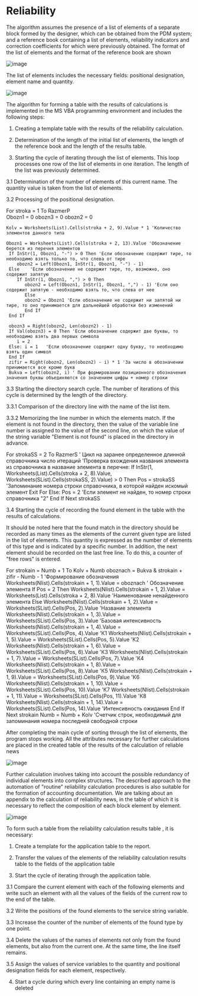 # Reliability

  The algorithm assumes the presence of a list of elements of a separate block formed by the designer, which can be obtained from the PDM system; and a reference book containing a list of elements, reliability indicators and correction coefficients for which were previously obtained. The format of the list of elements and the format of the reference book are shown
  
  ![image](https://user-images.githubusercontent.com/111389991/226730845-b57832e5-8acb-4075-a40d-70bcb7c40baf.png)
  
The list of elements includes the necessary fields: positional designation, element name and quantity.

![image](https://user-images.githubusercontent.com/111389991/226731323-bb2b45b9-cd14-4ad7-8eb9-8fc3a88ccfdb.png)

The algorithm for forming a table with the results of calculations is implemented in the MS VBA programming environment and includes the following steps:

1. Creating a template table with the results of the reliability calculation.
 
2. Determination of the length of the initial list of elements, the length of the reference book and the length of the results table.

3. Starting the cycle of iterating through the list of elements. This loop processes one row of the list of elements in one iteration. The length of the list was previously determined.

3.1 Determination of the number of elements of this current name. The quantity value is taken from the list of elements.

3.2 Processing of the positional designation.


 For stroka = 1 To RazmerP  
    Obozn1 = 0
    obozn3 = 0
    obozn2 = 0
    
    Kolv = Worksheets(List).Cells(stroka + 2, 9).Value * 1 'Количество элементов данного типа
   
    Obozn1 = Worksheets(List).Cells(stroka + 2, 13).Value 'Обозначение берется из перечня элементов
     If InStr(1, Obozn1, "-") > 0 Then 'Если обозначение содержит тире, то необходимо взять только то, что слева от тире
        obozn2 = Left(Obozn1, InStr(1, Obozn1, "-") - 1)
     Else    'Если обозначение не содержит тире, то, возможно, оно содержит запятую
        If InStr(1, Obozn1, ",") > 0 Then
           obozn2 = Left(Obozn1, InStr(1, Obozn1, ",") - 1) 'Если оно содержит запятую - необходимо взять то, что слева от нее
           Else
           obozn2 = Obozn1 'Если обозначение не содержит ни запятой ни тире, то оно принимается для дальнейшей обработки без изменений
           End If
     End If

     obozn3 = Right(obozn2, Len(obozn2) - 1)
     If Val(obozn3) = 0 Then 'Если обозначение содержит две буквы, то необходимо взять два первых символа
        i = 2
     Else: i = 1   'Если обозначение содержит одну букву, то необходимо взять один символ
     End If
     zifir = Right(obozn2, Len(obozn2) - i) * 1 'За число в обозначении принимается все кроме букв
     Bukva = Left(obozn2, i) ' При формировании позиционного обозначения значения буквы объединяются со значением цифры + номер строки
     

3.3 Starting the directory search cycle. The number of iterations of this cycle is determined by the length of the directory.

3.3.1 Comparison of the directory line with the name of the list item.

3.3.2 Memorizing the line number in which the elements match. If the element is not found in the directory, then the value of the variable line number is assigned to the value of the second line, on which the value of the string variable "Element is not found" is placed in the directory in advance.

 For strokaSS = 2 To RazmerS ' Цикл на заранее определенное длинной справочника число итераций
        'Проверка вхождения названия элемента из справочника в название элемента в перечне:
        If InStr(1, Worksheets(List).Cells(stroka + 2, 8).Value, Worksheets(SList).Cells(strokaSS, 2).Value) > 0 Then
        Pos = strokaSS 'Запоминание номера строки справочника, в которой найден искомый элемент
        Exit For
        Else: Pos = 2 'Если элемент не найден, то номер строки справочника "2"
        End If
      Next strokaSS

3.4 Starting the cycle of recording the found element in the table with the results of calculations.

It should be noted here that the found match in the directory should be recorded as many times as the elements of the current given type are listed in the list of elements. This quantity is expressed as the number of elements of this type and is indicated by a specific number. In addition, the next element should be recorded on the last free line. To do this, a counter of "free rows" is entered.

 For strokain = Numb + 1 To Kolv + Numb
       oboznach = Bukva & strokain + zifir - Numb - 1 'Формирование обозначения
       Worksheets(Nlist).Cells(strokain + 1, 1).Value = oboznach ' Обозначение элемента
      If Pos = 2 Then
      Worksheets(Nlist).Cells(strokain + 1, 2).Value = Worksheets(List).Cells(stroka + 2, 8).Value 'Наименование ненайденного элемента
      Else
       Worksheets(Nlist).Cells(strokain + 1, 2).Value = Worksheets(SList).Cells(Pos, 2).Value 'Название элемента
       Worksheets(Nlist).Cells(strokain + 1, 3).Value = Worksheets(SList).Cells(Pos, 3).Value 'Базовая интенсивность
       Worksheets(Nlist).Cells(strokain + 1, 4).Value = Worksheets(SList).Cells(Pos, 4).Value 'К1
       Worksheets(Nlist).Cells(strokain + 1, 5).Value = Worksheets(SList).Cells(Pos, 5).Value 'К2
       Worksheets(Nlist).Cells(strokain + 1, 6).Value = Worksheets(SList).Cells(Pos, 6).Value 'К3
       Worksheets(Nlist).Cells(strokain + 1, 7).Value = Worksheets(SList).Cells(Pos, 7).Value 'К4
       Worksheets(Nlist).Cells(strokain + 1, 8).Value = Worksheets(SList).Cells(Pos, 8).Value 'К5
       Worksheets(Nlist).Cells(strokain + 1, 9).Value = Worksheets(SList).Cells(Pos, 9).Value 'К6
       Worksheets(Nlist).Cells(strokain + 1, 10).Value = Worksheets(SList).Cells(Pos, 10).Value 'К7
       Worksheets(Nlist).Cells(strokain + 1, 11).Value = Worksheets(SList).Cells(Pos, 11).Value 'К8
       Worksheets(Nlist).Cells(strokain + 1, 14).Value = Worksheets(SList).Cells(Pos, 14).Value 'Интенсивность ожидания
       End If
      Next strokain
     Numb = Numb + Kolv 'Счетчик строк, необходимый для запоминания номера последней свободной строки
     
 After completing the main cycle of sorting through the list of elements, the program stops working. All the attributes necessary for further calculations are placed in the created table of the results of the calculation of reliable news
 
 ![image](https://user-images.githubusercontent.com/111389991/226735212-75daa82a-8aa1-4e09-acb7-7b34c8c6d31d.png)

Further calculation involves taking into account the possible redundancy of individual elements into complex structures. The described approach to the automation of "routine" reliability calculation procedures is also suitable for the formation of accounting documentation. We are talking about an appendix to the calculation of reliability news, in the table of which it is necessary to reflect the composition of each block element by element.

![image](https://user-images.githubusercontent.com/111389991/226735362-e71bf4f6-49d5-48ae-9c68-c3a1a9b6c40d.png)

To form such a table from the reliability calculation results table , it is necessary: 

1. Create a template for the application table to the report. 

2. Transfer the values of the elements of the reliability calculation results table to the fields of the application table

3. Start the cycle of iterating through the application table. 

3.1 Compare the current element with each of the following elements and write such an element with all the values of the fields of the current row to the end of the table. 

3.2 Write the positions of the found elements to the service string variable.

3.3 Increase the counter of the number of elements of the found type by one point. 

3.4 Delete the values of the names of elements not only from the found elements, but also from the current one. At the same time, the line itself remains. 

3.5 Assign the values of service variables to the quantity and positional designation fields for each element, respectively. 

4. Start a cycle during which every line containing an empty name is deleted
